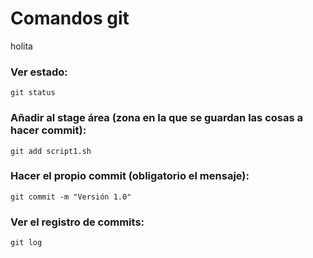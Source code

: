 # Comandos git
holita
### Ver estado:
```
git status
```

### Añadir al stage área (zona en la que se guardan las cosas a hacer commit):
```
git add script1.sh
```

### Hacer el propio commit (obligatorio el mensaje):
```
git commit -m "Versión 1.0"
```

### Ver el registro de commits:
```
git log
```

